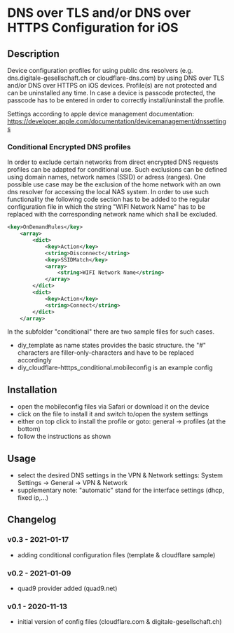 # DNS over TLS and/or DNS over HTTPS Configuration for iOS

## Description

Device configuration profiles for using public dns resolvers (e.g. dns.digitale-gesellschaft.ch or cloudflare-dns.com) by using DNS over TLS and/or DNS over HTTPS on iOS devices. Profile(s) are not protected and can be uninstalled any time. In case a device is passcode protected, the passcode has to be entered in order to correctly install/uninstall the profile.

Settings according to apple device management documentation: <https://developer.apple.com/documentation/devicemanagement/dnssettings>

### Conditional Encrypted DNS profiles

In order to exclude certain networks from direct encrypted DNS requests profiles can be adapted for conditional use. Such exclusions can be defined using domain names, network names (SSID) or adress (ranges). One possible use case may be the exclusion of the home network with an own dns resolver for accessing the local NAS system. In order to use such functionality the following code section has to be added to the regular configuration file in which the string "WIFI Network Name" has to be replaced with the corresponding network name which shall be excluded.

```xml
<key>OnDemandRules</key>
    <array>
        <dict>
            <key>Action</key>
            <string>Disconnect</string>
            <key>SSIDMatch</key>
            <array>
                <string>WIFI Network Name</string>
            </array>
        </dict>
        <dict>
            <key>Action</key>
            <string>Connect</string>
        </dict>
    </array>
```

In the subfolder "conditional" there are two sample files for such cases.

- diy_template as name states provides the basic structure. the "#" characters are filler-only-characters and have to be replaced accordingly
- diy_cloudflare-htttps_conditional.mobileconfig is an example config

## Installation

- open the mobileconfig files via Safari or download it on the device
- click on the file to install it and switch to/open the system settings
- either on top click to install the profile or goto: general -> profiles (at the bottom)
- follow the instructions as shown

## Usage

- select the desired DNS settings in the VPN & Network settings: System Settings -> General -> VPN & Network
- supplementary note: "automatic" stand for the interface settings (dhcp, fixed ip,...)

## Changelog

### v0.3 - 2021-01-17

- adding conditional configuration files (template & cloudflare sample)

### v0.2 - 2021-01-09

- quad9 provider added (quad9.net)

### v0.1 - 2020-11-13

- initial version of config files (cloudflare.com & digitale-gesellschaft.ch)
